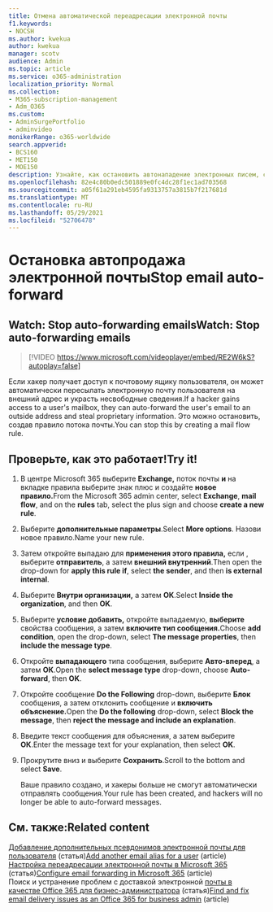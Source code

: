 ```yaml
---
title: Отмена автоматической переадресации электронной почты
f1.keywords:
- NOCSH
ms.author: kwekua
author: kwekua
manager: scotv
audience: Admin
ms.topic: article
ms.service: o365-administration
localization_priority: Normal
ms.collection:
- M365-subscription-management
- Adm_O365
ms.custom:
- AdminSurgePortfolio
- adminvideo
monikerRange: o365-worldwide
search.appverid:
- BCS160
- MET150
- MOE150
description: Узнайте, как остановить автонападение электронных писем, создав правило потока почты, чтобы избежать кражи несвободных данных.
ms.openlocfilehash: 82e4c80b0edc501889e0fc4dc28f1ec1ad703568
ms.sourcegitcommit: a05f61a291eb4595fa9313757a3815b7f217681d
ms.translationtype: MT
ms.contentlocale: ru-RU
ms.lasthandoff: 05/29/2021
ms.locfileid: "52706478"
---
```

# <a name="stop-email-auto-forward"></a><span data-ttu-id="e0b98-103">Остановка автопродажа электронной почты</span><span class="sxs-lookup"><span data-stu-id="e0b98-103">Stop email auto-forward</span></span>

## <a name="watch-stop-auto-forwarding-emails"></a><span data-ttu-id="e0b98-104">Watch: Stop auto-forwarding emails</span><span class="sxs-lookup"><span data-stu-id="e0b98-104">Watch: Stop auto-forwarding emails</span></span>

> [!VIDEO https://www.microsoft.com/videoplayer/embed/RE2W6kS?autoplay=false]

<span data-ttu-id="e0b98-105">Если хакер получает доступ к почтовому ящику пользователя, он может автоматически пересылать электронную почту пользователя на внешний адрес и украсть несвободные сведения.</span><span class="sxs-lookup"><span data-stu-id="e0b98-105">If a hacker gains access to a user's mailbox, they can auto-forward the user's email to an outside address and steal proprietary information.</span></span> <span data-ttu-id="e0b98-106">Это можно остановить, создав правило потока почты.</span><span class="sxs-lookup"><span data-stu-id="e0b98-106">You can stop this by creating a mail flow rule.</span></span>

## <a name="try-it"></a><span data-ttu-id="e0b98-107">Проверьте, как это работает!</span><span class="sxs-lookup"><span data-stu-id="e0b98-107">Try it!</span></span>

1. <span data-ttu-id="e0b98-108">В центре Microsoft 365 выберите **Exchange,** поток почты **и** на  вкладке правила выберите знак плюс и создайте **новое правило.**</span><span class="sxs-lookup"><span data-stu-id="e0b98-108">From the Microsoft 365 admin center, select **Exchange**, **mail flow**, and on the **rules** tab, select the plus sign and choose **create a new rule**.</span></span>
1. <span data-ttu-id="e0b98-109">Выберите **дополнительные параметры**.</span><span class="sxs-lookup"><span data-stu-id="e0b98-109">Select **More options**.</span></span> <span data-ttu-id="e0b98-110">Назови новое правило.</span><span class="sxs-lookup"><span data-stu-id="e0b98-110">Name your new rule.</span></span>
1. <span data-ttu-id="e0b98-111">Затем откройте выпадаю для **применения этого правила,** если , выберите **отправитель**, а затем **внешний внутренний**.</span><span class="sxs-lookup"><span data-stu-id="e0b98-111">Then open the drop-down for **apply this rule if**, select **the sender**, and then **is external internal**.</span></span>
1. <span data-ttu-id="e0b98-112">Выберите **Внутри организации,** а затем **ОК**.</span><span class="sxs-lookup"><span data-stu-id="e0b98-112">Select **Inside the organization**, and then **OK**.</span></span>
1. <span data-ttu-id="e0b98-113">Выберите **условие добавить,** откройте выпадаемую, **выберите** свойства сообщения, а затем **включите тип сообщения.**</span><span class="sxs-lookup"><span data-stu-id="e0b98-113">Choose **add condition**, open the drop-down, select **The message properties**, then **include the message type**.</span></span>
1. <span data-ttu-id="e0b98-114">Откройте **выпадающего** типа сообщения, выберите **Авто-вперед**, а затем **ОК**.</span><span class="sxs-lookup"><span data-stu-id="e0b98-114">Open the **select message type** drop-down, choose **Auto-forward**, then **OK**.</span></span>
1. <span data-ttu-id="e0b98-115">Откройте сообщение **Do the Following** drop-down, выберите **Блок** сообщения, а затем отклонить сообщение и **включить объяснение.**</span><span class="sxs-lookup"><span data-stu-id="e0b98-115">Open the **Do the following** drop-down, select **Block the message**, then **reject the message and include an explanation**.</span></span>
1. <span data-ttu-id="e0b98-116">Введите текст сообщения для объяснения, а затем выберите **ОК**.</span><span class="sxs-lookup"><span data-stu-id="e0b98-116">Enter the message text for your explanation, then select **OK**.</span></span>
1. <span data-ttu-id="e0b98-117">Прокрутите вниз и выберите **Сохранить**.</span><span class="sxs-lookup"><span data-stu-id="e0b98-117">Scroll to the bottom and select **Save**.</span></span>

    <span data-ttu-id="e0b98-118">Ваше правило создано, и хакеры больше не смогут автоматически отправлять сообщения.</span><span class="sxs-lookup"><span data-stu-id="e0b98-118">Your rule has been created, and hackers will no longer be able to auto-forward messages.</span></span>

## <a name="related-content"></a><span data-ttu-id="e0b98-119">См. также:</span><span class="sxs-lookup"><span data-stu-id="e0b98-119">Related content</span></span>

<span data-ttu-id="e0b98-120">[Добавление дополнительных псевдонимов электронной почты для пользователя](../admin/email/add-another-email-alias-for-a-user.md) (статья)</span><span class="sxs-lookup"><span data-stu-id="e0b98-120">[Add another email alias for a user](../admin/email/add-another-email-alias-for-a-user.md) (article)</span></span>\
<span data-ttu-id="e0b98-121">[Настройка переадресации электронной почты в Microsoft 365](../admin/email/configure-email-forwarding.md) (статья)</span><span class="sxs-lookup"><span data-stu-id="e0b98-121">[Configure email forwarding in Microsoft 365](../admin/email/configure-email-forwarding.md) (article)</span></span>\
<span data-ttu-id="e0b98-122">Поиск и устранение проблем с доставкой электронной [почты в качестве Office 365 для бизнес-администратора](/exchange/troubleshoot/email-delivery/email-delivery-issues) (статья)</span><span class="sxs-lookup"><span data-stu-id="e0b98-122">[Find and fix email delivery issues as an Office 365 for business admin](/exchange/troubleshoot/email-delivery/email-delivery-issues) (article)</span></span>